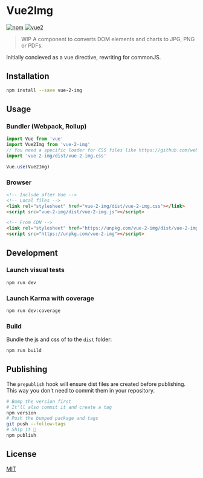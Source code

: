 # Vue2Img

[![npm](https://img.shields.io/npm/v/vue-2-img.svg)](https://www.npmjs.com/package/vue-2-img) [![vue2](https://img.shields.io/badge/vue-2.x-brightgreen.svg)](https://vuejs.org/)

> WIP A component to converts DOM elements and charts to JPG, PNG or PDFs.

Initially concieved as a vue directive, rewriting for commonJS.

## Installation

```bash
npm install --save vue-2-img
```

## Usage

### Bundler (Webpack, Rollup)

```js
import Vue from 'vue'
import Vue2Img from 'vue-2-img'
// You need a specific loader for CSS files like https://github.com/webpack/css-loader
import 'vue-2-img/dist/vue-2-img.css'

Vue.use(Vue2Img)
```

### Browser

```html
<!-- Include after Vue -->
<!-- Local files -->
<link rel="stylesheet" href="vue-2-img/dist/vue-2-img.css"></link>
<script src="vue-2-img/dist/vue-2-img.js"></script>

<!-- From CDN -->
<link rel="stylesheet" href="https://unpkg.com/vue-2-img/dist/vue-2-img.css"></link>
<script src="https://unpkg.com/vue-2-img"></script>
```

## Development

### Launch visual tests

```bash
npm run dev
```

### Launch Karma with coverage

```bash
npm run dev:coverage
```

### Build

Bundle the js and css of to the `dist` folder:

```bash
npm run build
```


## Publishing

The `prepublish` hook will ensure dist files are created before publishing. This
way you don't need to commit them in your repository.

```bash
# Bump the version first
# It'll also commit it and create a tag
npm version
# Push the bumped package and tags
git push --follow-tags
# Ship it 🚀
npm publish
```

## License

[MIT](http://opensource.org/licenses/MIT)
